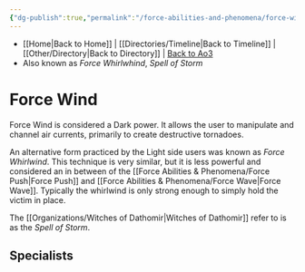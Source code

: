 ```yaml
---
{"dg-publish":true,"permalink":"/force-abilities-and-phenomena/force-wind/","tags":["dark","light","offense","sense","alter","forcepower"]}
---
```


- [[Home\|Back to Home]] | [[Directories/Timeline\|Back to Timeline]] | [[Other/Directory\|Back to Directory]] | [Back to Ao3](https://archiveofourown.org/works/19334440/chapters/45992584)
- Also known as *Force Whirlwhind*, *Spell of Storm*

# Force Wind
Force Wind is considered a Dark power. It allows the user to manipulate and channel air currents, primarily to create destructive tornadoes. 

An alternative form practiced by the Light side users was known as *Force Whirlwind*. This technique is very similar, but it is less powerful and considered an in between of the [[Force Abilities & Phenomena/Force Push\|Force Push]] and [[Force Abilities & Phenomena/Force Wave\|Force Wave]]. Typically the whirlwind is only strong enough to simply hold the victim in place.

The [[Organizations/Witches of Dathomir\|Witches of Dathomir]] refer to is as the *Spell of Storm*.

**Specialists**
- 